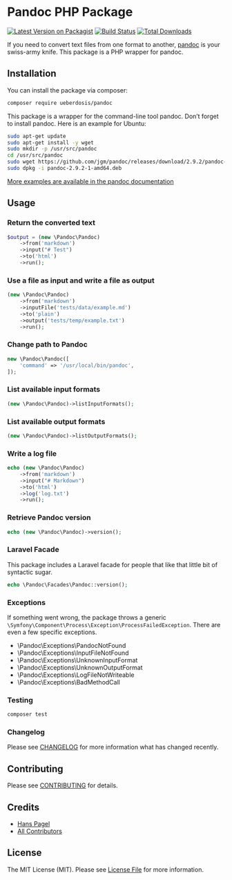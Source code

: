 # Pandoc PHP Package

[![Latest Version on Packagist](https://img.shields.io/packagist/v/ueberdosis/pandoc.svg?style=flat-square)](https://packagist.org/packages/ueberdosis/pandoc)
[![Build Status](https://github.com/ueberdosis/pandoc/workflows/run-tests/badge.svg)](https://github.com/ueberdosis/pandoc/actions)
[![Total Downloads](https://img.shields.io/packagist/dt/ueberdosis/pandoc.svg?style=flat-square)](https://packagist.org/packages/ueberdosis/pandoc)

If you need to convert text files from one format to another, [pandoc](https://pandoc.org/) is your swiss-army knife. This package is a PHP wrapper for pandoc.

## Installation

You can install the package via composer:

```bash
composer require ueberdosis/pandoc
```

This package is a wrapper for the command-line tool pandoc. Don’t forget to install pandoc. Here is an example for Ubuntu:

```bash
sudo apt-get update
sudo apt-get install -y wget
sudo mkdir -p /usr/src/pandoc
cd /usr/src/pandoc
sudo wget https://github.com/jgm/pandoc/releases/download/2.9.2/pandoc-2.9.2-1-amd64.deb
sudo dpkg -i pandoc-2.9.2-1-amd64.deb
```

[More examples are available in the pandoc documentation](https://pandoc.org/installing.html)

## Usage

### Return the converted text

``` php
$output = (new \Pandoc\Pandoc)
    ->from('markdown')
    ->input("# Test")
    ->to('html')
    ->run();
```

### Use a file as input and write a file as output

``` php
(new \Pandoc\Pandoc)
    ->from('markdown')
    ->inputFile('tests/data/example.md')
    ->to('plain')
    ->output('tests/temp/example.txt')
    ->run();
```

### Change path to Pandoc

``` php
new \Pandoc\Pandoc([
    'command' => '/usr/local/bin/pandoc',
]);
```

### List available input formats

``` php
(new \Pandoc\Pandoc)->listInputFormats();
```

### List available output formats

``` php
(new \Pandoc\Pandoc)->listOutputFormats();
```

### Write a log file

``` php
echo (new \Pandoc\Pandoc)
    ->from('markdown')
    ->input("# Markdown")
    ->to('html')
    ->log('log.txt')
    ->run();
```

### Retrieve Pandoc version

``` php
echo (new \Pandoc\Pandoc)->version();
```

### Laravel Facade

This package includes a Laravel facade for people that like that little bit of syntactic sugar.

```php
echo \Pandoc\Facades\Pandoc::version();
```

### Exceptions

If something went wrong, the package throws a generic `\Symfony\Component\Process\Exception\ProcessFailedException`. There are even a few specific exceptions.

* \Pandoc\Exceptions\PandocNotFound
* \Pandoc\Exceptions\InputFileNotFound
* \Pandoc\Exceptions\UnknownInputFormat
* \Pandoc\Exceptions\UnknownOutputFormat
* \Pandoc\Exceptions\LogFileNotWriteable
* \Pandoc\Exceptions\BadMethodCall

### Testing

``` bash
composer test
```

### Changelog

Please see [CHANGELOG](CHANGELOG.md) for more information what has changed recently.

## Contributing

Please see [CONTRIBUTING](CONTRIBUTING.md) for details.

## Credits

- [Hans Pagel](https://github.com/hanspagel)
- [All Contributors](../../contributors)

## License

The MIT License (MIT). Please see [License File](LICENSE.md) for more information.
